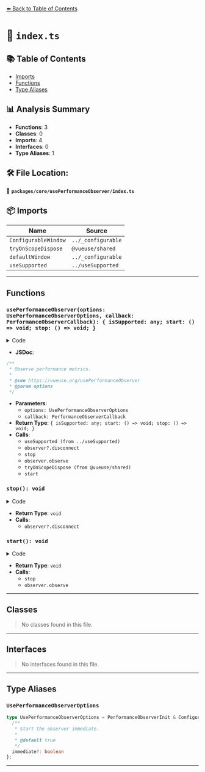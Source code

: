[⬅️ Back to Table of Contents](../../../index.md)

# 📄 `index.ts`

## 📚 Table of Contents

- [Imports](#imports)
- [Functions](#functions)
- [Type Aliases](#type-aliases)

## 📊 Analysis Summary

- **Functions**: 3
- **Classes**: 0
- **Imports**: 4
- **Interfaces**: 0
- **Type Aliases**: 1

## 🛠️ File Location:
📂 **`packages/core/usePerformanceObserver/index.ts`**

## 📦 Imports

| Name | Source |
|------|--------|
| `ConfigurableWindow` | `../_configurable` |
| `tryOnScopeDispose` | `@vueuse/shared` |
| `defaultWindow` | `../_configurable` |
| `useSupported` | `../useSupported` |


---

## Functions

### `usePerformanceObserver(options: UsePerformanceObserverOptions, callback: PerformanceObserverCallback): { isSupported: any; start: () => void; stop: () => void; }`

<details><summary>Code</summary>

```ts
export function usePerformanceObserver(options: UsePerformanceObserverOptions, callback: PerformanceObserverCallback) {
  const {
    window = defaultWindow,
    immediate = true,
    ...performanceOptions
  } = options

  const isSupported = useSupported(() => window && 'PerformanceObserver' in window)

  let observer: PerformanceObserver | undefined

  const stop = () => {
    observer?.disconnect()
  }

  const start = () => {
    if (isSupported.value) {
      stop()
      observer = new PerformanceObserver(callback)
      observer.observe(performanceOptions)
    }
  }

  tryOnScopeDispose(stop)

  if (immediate)
    start()

  return {
    isSupported,
    start,
    stop,
  }
}
```
</details>

- **JSDoc**:
```ts
/**
 * Observe performance metrics.
 *
 * @see https://vueuse.org/usePerformanceObserver
 * @param options
 */
```

- **Parameters**:
  - `options: UsePerformanceObserverOptions`
  - `callback: PerformanceObserverCallback`
- **Return Type**: `{ isSupported: any; start: () => void; stop: () => void; }`
- **Calls**:
  - `useSupported (from ../useSupported)`
  - `observer?.disconnect`
  - `stop`
  - `observer.observe`
  - `tryOnScopeDispose (from @vueuse/shared)`
  - `start`
### `stop(): void`

<details><summary>Code</summary>

```ts
() => {
    observer?.disconnect()
  }
```
</details>

- **Return Type**: `void`
- **Calls**:
  - `observer?.disconnect`
### `start(): void`

<details><summary>Code</summary>

```ts
() => {
    if (isSupported.value) {
      stop()
      observer = new PerformanceObserver(callback)
      observer.observe(performanceOptions)
    }
  }
```
</details>

- **Return Type**: `void`
- **Calls**:
  - `stop`
  - `observer.observe`

---

## Classes

> No classes found in this file.


---

## Interfaces

> No interfaces found in this file.


---

## Type Aliases

### `UsePerformanceObserverOptions`

```ts
type UsePerformanceObserverOptions = PerformanceObserverInit & ConfigurableWindow & {
  /**
   * Start the observer immediate.
   *
   * @default true
   */
  immediate?: boolean
};
```


---